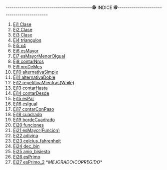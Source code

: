 -------------------------------------------🕵️ INDICE 🕵️-------------------------------------------

1. [Ej1 Clase](https://github.com/tomii07/ej-pseudoc-111mil/blob/master/Ej1%20Clase.psc)
2. [Ej2 Clase](https://github.com/tomii07/ej-pseudoc-111mil/blob/master/Ej2%20Clase.psc)
3. [Ej3 Clase](https://github.com/tomii07/ej-pseudoc-111mil/blob/master/Ej3%20Clase.psc)
4. [Ej4 triangulos](https://github.com/tomii07/ej-pseudoc-111mil/blob/master/Ej4%20triangulos.psc)
5. [Ej5 x4](https://github.com/tomii07/ej-pseudoc-111mil/blob/master/Ej5%20x4.psc)
6. [Ej6 esMayor](https://github.com/tomii07/ej-pseudoc-111mil/blob/master/Ej6%20esMayor.psc)
7. [Ej7 esMayorMenorOIgual](https://github.com/tomii07/ej-pseudoc-111mil/blob/master/Ej7%20esMayorMenorOIgualpsc.psc)
8. [Ej8 contarNros](https://github.com/tomii07/ej-pseudoc-111mil/blob/master/Ej8%20contarNros.psc)
9. [Ej9 nroDeMes](https://github.com/tomii07/ej-pseudoc-111mil/blob/master/Ej9%20nroDeMes.psc)
10. [Ej10 alternativaSimple](https://github.com/tomii07/ej-pseudoc-111mil/blob/master/Ej10%20alternativaSimple.psc)
11. [Ej11 alternativaDoble](https://github.com/tomii07/ej-pseudoc-111mil/blob/master/Ej11%20alternativaDoble.psc)
12. [Ej12 repetitivaMientras(While)](https://github.com/tomii07/ej-pseudoc-111mil/blob/master/Ej12%20repetitivaMientras(While).psc)
13. [Ej13 contarHasta](https://github.com/tomii07/ej-pseudoc-111mil/blob/master/Ej13%20contarHasta.psc)
14. [Ej14 contarDesde](https://github.com/tomii07/ej-pseudoc-111mil/blob/master/Ej14%20contarDesde.psc)
15. [Ej15 esPar](https://github.com/tomii07/ej-pseudoc-111mil/blob/master/Ej15%20esPar.psc)
16. [Ej16 esIgual](https://github.com/tomii07/ej-pseudoc-111mil/blob/master/Ej16%20esIgual.psc)
17. [Ej17 contarConPaso](https://github.com/tomii07/ej-pseudoc-111mil/blob/master/Ej17%20contarConPaso.psc)
18. [Ej18 cuadrado](https://github.com/tomii07/ej-pseudoc-111mil/blob/master/Ej18%20cuadrado.psc)
19. [Ej19 bordeCuadrado](https://github.com/tomii07/ej-pseudoc-111mil/blob/master/Ej19%20bordeCuadrado.psc)
20. [Ej20 funciones](https://github.com/tomii07/ej-pseudoc-111mil/blob/master/Ej20%20funciones.psc)
21. [Ej21 esMayor(Funcion)](https://github.com/tomii07/ej-pseudoc-111mil/blob/master/Ej21%20esMayor(Funcion).psc)
22. [Ej22 adivina](https://github.com/tomii07/ej-pseudoc-111mil/blob/master/Ej22%20adivina.psc)
23. [Ej23 celcius_fahrenheit](https://github.com/tomii07/ej-pseudoc-111mil/blob/master/Ej23%20celcius_fahrenheit.psc)
24. [Ej24 dec_bin](https://github.com/tomii07/ej-pseudoc-111mil/blob/master/Ej24%20dec_bin.psc)
25. [Ej25 anio_bisiesto](https://github.com/tomii07/ej-pseudoc-111mil/blob/master/Ej25%20anio_bisiesto.psc)
26. [Ej26 esPrimo](https://github.com/tomii07/ej-pseudoc-111mil/blob/master/Ej26%20esPrimo.psc)
26. [Ej27 esPrimo_2](https://github.com/tomii07/ej-pseudoc-111mil/blob/master/Ej26%20esPrimo_2.psc) $* MEJORADO/CORREGIDO *$

